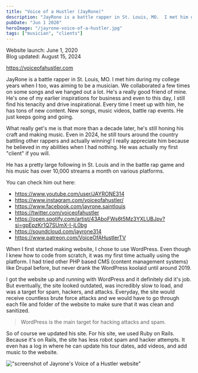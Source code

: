```yaml
---
title: "Voice of a Hustler (JayRone)"
description: "JayRone is a battle rapper in St. Louis, MO.  I met him during my college years when I too, was aiming to be a musician.  We collaborated a few times on some songs and we hanged out a lot. "
pubDate: "Jun 1 2020"
heroImage: "/jayrone-voice-of-a-hustler.jpg"
tags: ["musician", "clients"]
---
```


Website launch: June 1, 2020<br>
Blog updated: August 15, 2024

https://voiceofahustler.com

JayRone is a battle rapper in St. Louis, MO.  I met him during my college years when I too, was aiming to be a musician.  We collaborated a few times on some songs and we hanged out a lot.  He's a really good friend of mine.  He's one of my earlier inspirations for business and even to this day, I still find his tenacity and drive inspirational.  Every time I meet up with him, he has tons of new content.  New songs, music videos, battle rap events.  He just keeps going and going.

What really get's me is that more than a decade later, he's still honing his craft and making music.  Even in 2024, he still tours around the country battling other rappers and actually winning!  I really appreciate him because he believed in my abilities when I had nothing.  He was actually my first "client" if you will. 

He has a pretty large following in St. Louis and in the battle rap game and his music has over 10,000 streams a month on various platforms.

You can check him out here:

* https://www.youtube.com/user/JAYRONE314
* https://www.instagram.com/voiceofahustler/
* https://www.facebook.com/jayrone.saintlouis
* https://twitter.com/voiceofahustler
* https://open.spotify.com/artist/43AboFWs6t5Mz3YXLUBJpv?si=gpEpzKr1Q7SUmX-I-jL0bg
* https://soundcloud.com/jayrone314
* https://www.patreon.com/VoiceOfAHustlerTV

When I first started making website, I chose to use WordPress.  Even though I knew how to code from scratch, it was my first time actually using the platform.  I had tried other PHP based CMS (content management systems) like Drupal before, but never drank the WordPress koolaid until around 2019.

I got the website up and running with WordPress and it definitely did it's job.  But eventually,  the site looked outdated, was incredibly slow to load, and was a target for spam, hackers, and attacks.  Everyday, the site would receive countless brute force attacks and we would have to go through each file and folder of the website to make sure that it was clean and sanitized.

> WordPress is the main target for hacking attacks and spam.

So of course we updated his site.  For his site, we used Ruby on Rails.  Because it's on Rails, the site has less robot spam and hacker attempts.  It even has a log in where he can update his tour dates, add videos, and add music to the website.

!["screenshot of Jayrone's Voice of a Hustler website"](/jayrone-voice-of-a-hustler-screenshot.png)